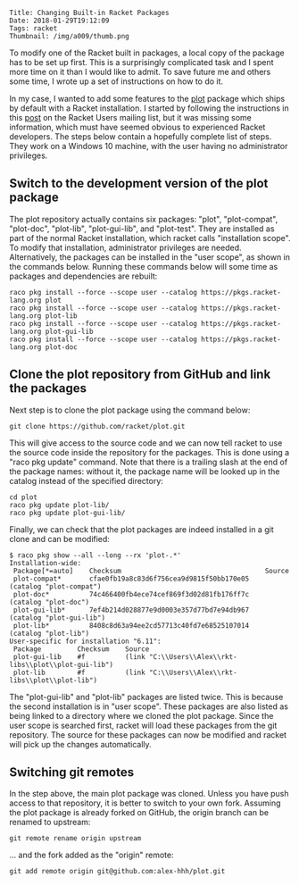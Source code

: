     Title: Changing Built-in Racket Packages
    Date: 2018-01-29T19:12:09
    Tags: racket
    Thumbnail: /img/a009/thumb.png

To modify one of the Racket built in packages, a local copy of the package has
to be set up first.  This is a surprisingly complicated task and I spent more
time on it than I would like to admit.  To save future me and others some
time, I wrote up a set of instructions on how to do it.

<!-- more -->

In my case, I wanted to add some features to the
[plot](https://docs.racket-lang.org/plot/index.html) package which ships by
default with a Racket installation.  I started by following the instructions
in this
[post](https://groups.google.com/forum/#!starred/racket-users/eP6QLUD8DlA) on
the Racket Users mailing list, but it was missing some information, which must
have seemed obvious to experienced Racket developers.  The steps below contain
a hopefully complete list of steps.  They work on a Windows 10 machine, with
the user having no administrator privileges.

## Switch to the development version of the plot package

The plot repository actually contains six packages: "plot", "plot-compat",
"plot-doc", "plot-lib", "plot-gui-lib", and "plot-test".  They are installed
as part of the normal Racket installation, which racket calls "installation
scope".  To modify that installation, administrator privileges are needed.
Alternatively, the packages can be installed in the "user scope", as shown in
the commands below.  Running these commands below will some time as packages
and dependencies are rebuilt:

    raco pkg install --force --scope user --catalog https://pkgs.racket-lang.org plot
    raco pkg install --force --scope user --catalog https://pkgs.racket-lang.org plot-lib
    raco pkg install --force --scope user --catalog https://pkgs.racket-lang.org plot-gui-lib
    raco pkg install --force --scope user --catalog https://pkgs.racket-lang.org plot-doc

## Clone the plot repository from GitHub and link the packages

Next step is to clone the plot package using the command below:

    git clone https://github.com/racket/plot.git
    
This will give access to the source code and we can now tell racket to use the
source code inside the repository for the packages.  This is done using a
"raco pkg update" command.  Note that there is a trailing slash at the end of
the package names: without it, the package name will be looked up in the
catalog instead of the specified directory:

    cd plot
    raco pkg update plot-lib/
    raco pkg update plot-gui-lib/

Finally, we can check that the plot packages are indeed installed in a git
clone and can be modified:

    $ raco pkg show --all --long --rx 'plot-.*'
    Installation-wide:
     Package[*=auto]    Checksum                                    Source
     plot-compat*       cfae0fb19a8c83d6f756cea9d9815f50bb170e05    (catalog "plot-compat")
     plot-doc*          74c466400fb4ece74cef869f3d02d81fb176ff7c    (catalog "plot-doc")
     plot-gui-lib*      7ef4b214d028877e9d0003e357d77bd7e94db967    (catalog "plot-gui-lib")
     plot-lib*          8408c8d63a94ee2cd57713c40fd7e68525107014    (catalog "plot-lib")
    User-specific for installation "6.11":
     Package         Checksum    Source
     plot-gui-lib    #f          (link "C:\\Users\\Alex\\rkt-libs\\plot\\plot-gui-lib")
     plot-lib        #f          (link "C:\\Users\\Alex\\rkt-libs\\plot\\plot-lib")

The "plot-gui-lib" and "plot-lib" packages are listed twice.  This is because
the second installation is in "user scope".  These packages are also listed as
being linked to a directory where we cloned the plot package.  Since the user
scope is searched first, racket will load these packages from the git
repository.  The source for these packages can now be modified and racket will
pick up the changes automatically.

## Switching git remotes

In the step above, the main plot package was cloned.  Unless you have push
access to that repository, it is better to switch to your own fork.  Assuming
the plot package is already forked on GitHub, the origin branch can be
renamed to upstream:

    git remote rename origin upstream
    
... and the fork added as the "origin" remote:

    git add remote origin git@github.com:alex-hhh/plot.git
    
